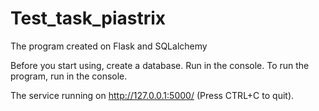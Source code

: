 # Test_task_piastrix
The program created on Flask and SQLalchemy

Before you start using, create a database. Run <python database_setup.py> in the console.
To run the program, run <python app.py> in the console.

The service running on http://127.0.0.1:5000/ (Press CTRL+C to quit).
